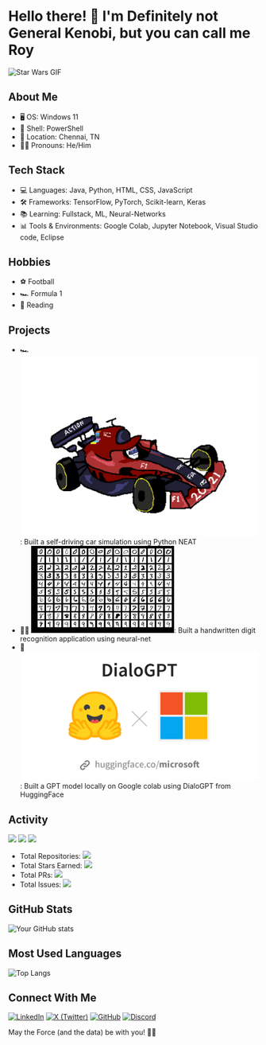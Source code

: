 # Hello there! 👋 I'm Definitely not General Kenobi, but you can call me Roy

<img src="https://media.giphy.com/media/Nx0rz3jtxtEre/giphy.gif" width="300" alt="Star Wars GIF">

## About Me
- 🖥 OS: Windows 11
- 🐚 Shell: PowerShell
- 📍 Location: Chennai, TN
- 👨‍💻 Pronouns: He/Him

## Tech Stack
- 💻 Languages: Java, Python, HTML, CSS, JavaScript
- 🛠 Frameworks: TensorFlow, PyTorch, Scikit-learn, Keras
- 📚 Learning: Fullstack, ML, Neural-Networks
- 📊 Tools & Environments: Google Colab, Jupyter Notebook, Visual Studio code, Eclipse

## Hobbies
- ⚽ Football
- 🏎 Formula 1
- 📖 Reading


## Projects
- 🏎 [![Project 1](https://github.com/sayantanroy14/sayantanroy14/blob/main/f1.png)](https://github.com/sayantanroy14/self_driving_car_sim)
: Built a self-driving car simulation using Python NEAT
- ✍🏻 [![Project 2](https://github.com/sayantanroy14/sayantanroy14/blob/main/mnist.png)](https://github.com/sayantanroy14/handwritten_digit_detection_model/): Built a handwritten digit recognition application using neural-net
- 🤖 [![Project 3](https://github.com/sayantanroy14/sayantanroy14/blob/main/dialogpt.png)](https://github.com/sayantanroy14/RoyGPT/): Built a GPT model locally on Google colab using DialoGPT from HuggingFace

## Activity
![](https://img.shields.io/github/commit-activity/m/sayantanroy14/sayantanroy14?label=Commits)
![](https://img.shields.io/github/last-commit/sayantanroy14/sayantanroy14?label=Last%20Commit)
![](https://komarev.com/ghpvc/?username=sayantanroy14&color=blue)

- Total Repositories: ![](https://img.shields.io/github/repos/sayantanroy14?label=)
- Total Stars Earned: ![](https://img.shields.io/github/stars/sayantanroy14?affiliations=OWNER%2CCOLLABORATOR&label=)
- Total PRs: ![](https://img.shields.io/github/issues-pr/sayantanroy14/sayantanroy14?label=)
- Total Issues: ![](https://img.shields.io/github/issues/sayantanroy14/sayantanroy14?label=)

## GitHub Stats
![Your GitHub stats](https://github-readme-stats.vercel.app/api?username=sayantanroy14&show_icons=true&theme=radical)

## Most Used Languages
![Top Langs](https://github-readme-stats.vercel.app/api/top-langs/?username=sayantanroy14&layout=compact&theme=radical)


## Connect With Me
[![LinkedIn](https://img.shields.io/badge/LinkedIn-0077B5?style=for-the-badge&logo=linkedin&logoColor=white)](https://www.linkedin.com/in/itsroysayantan/)
[![X (Twitter)](https://img.shields.io/badge/X-000000?style=for-the-badge&logo=x&logoColor=white)](https://twitter.com/itsroysayantan)
[![GitHub](https://img.shields.io/badge/GitHub-100000?style=for-the-badge&logo=github&logoColor=white)](https://github.com/sayantanroy14)
[![Discord](https://img.shields.io/badge/Discord-5865F2?style=for-the-badge&logo=discord&logoColor=white)](https://discordapp.com/users/trumanveidt)

May the Force (and the data) be with you! 🚀🤖
